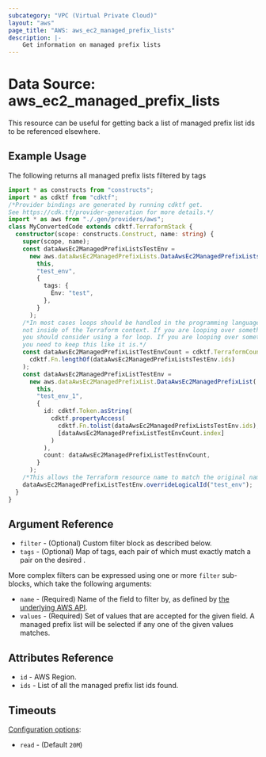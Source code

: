 ```yaml
---
subcategory: "VPC (Virtual Private Cloud)"
layout: "aws"
page_title: "AWS: aws_ec2_managed_prefix_lists"
description: |-
    Get information on managed prefix lists
---
```


# Data Source: aws_ec2_managed_prefix_lists

This resource can be useful for getting back a list of managed prefix list ids to be referenced elsewhere.

## Example Usage

The following returns all managed prefix lists filtered by tags

```typescript
import * as constructs from "constructs";
import * as cdktf from "cdktf";
/*Provider bindings are generated by running cdktf get.
See https://cdk.tf/provider-generation for more details.*/
import * as aws from "./.gen/providers/aws";
class MyConvertedCode extends cdktf.TerraformStack {
  constructor(scope: constructs.Construct, name: string) {
    super(scope, name);
    const dataAwsEc2ManagedPrefixListsTestEnv =
      new aws.dataAwsEc2ManagedPrefixLists.DataAwsEc2ManagedPrefixLists(
        this,
        "test_env",
        {
          tags: {
            Env: "test",
          },
        }
      );
    /*In most cases loops should be handled in the programming language context and 
    not inside of the Terraform context. If you are looping over something external, e.g. a variable or a file input
    you should consider using a for loop. If you are looping over something only known to Terraform, e.g. a result of a data source
    you need to keep this like it is.*/
    const dataAwsEc2ManagedPrefixListTestEnvCount = cdktf.TerraformCount.of(
      cdktf.Fn.lengthOf(dataAwsEc2ManagedPrefixListsTestEnv.ids)
    );
    const dataAwsEc2ManagedPrefixListTestEnv =
      new aws.dataAwsEc2ManagedPrefixList.DataAwsEc2ManagedPrefixList(
        this,
        "test_env_1",
        {
          id: cdktf.Token.asString(
            cdktf.propertyAccess(
              cdktf.Fn.tolist(dataAwsEc2ManagedPrefixListsTestEnv.ids),
              [dataAwsEc2ManagedPrefixListTestEnvCount.index]
            )
          ),
          count: dataAwsEc2ManagedPrefixListTestEnvCount,
        }
      );
    /*This allows the Terraform resource name to match the original name. You can remove the call if you don't need them to match.*/
    dataAwsEc2ManagedPrefixListTestEnv.overrideLogicalId("test_env");
  }
}

```

## Argument Reference

* `filter` - (Optional) Custom filter block as described below.
* `tags` - (Optional) Map of tags, each pair of which must exactly match
  a pair on the desired .

More complex filters can be expressed using one or more `filter` sub-blocks,
which take the following arguments:

* `name` - (Required) Name of the field to filter by, as defined by
  [the underlying AWS API](https://docs.aws.amazon.com/AWSEC2/latest/APIReference/API_DescribeManagedPrefixLists.html).
* `values` - (Required) Set of values that are accepted for the given field.
  A managed prefix list will be selected if any one of the given values matches.

## Attributes Reference

* `id` - AWS Region.
* `ids` - List of all the managed prefix list ids found.

## Timeouts

[Configuration options](https://developer.hashicorp.com/terraform/language/resources/syntax#operation-timeouts):

- `read` - (Default `20M`)

<!-- cache-key: cdktf-0.17.0-pre.15 input-34b67ee42a5e4e01675b0661ae691e66cc897092214d5887d7cc8ea40ac77b4a -->